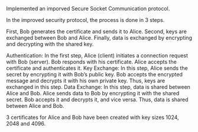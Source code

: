 Implemented an imporved Secure Socket Communication protocol.

In the improved security protocol, the process is done in 3 steps.

  First, Bob generates the certificate and sends it to Alice. 
  Second, keys are exchanged between Bob and Alice. 
  Finally, data is exchanged by encrypting and decrypting with the shared key.
  
Authentication: 
    In the first step, Alice (client) initiates a connection request with Bob (server). Bob responds with his certificate. Alice accepts the certificate and authenticates it. Key Exchange: In this step, Alice sends the secret by encrypting it with Bob’s public key. Bob accepts the encrypted message and decrypts it with his own private key. Thus, keys are exchanged in this step. Data Exchange: In this step, data is shared between Alice and Bob. Alice sends data to Bob by encrypting it with the shared secret. Bob accepts it and decrypts it, and vice versa. Thus, data is shared between Alice and Bob.

3 certificates for Alice and Bob have been created with key sizes 1024, 2048 and 4096.
